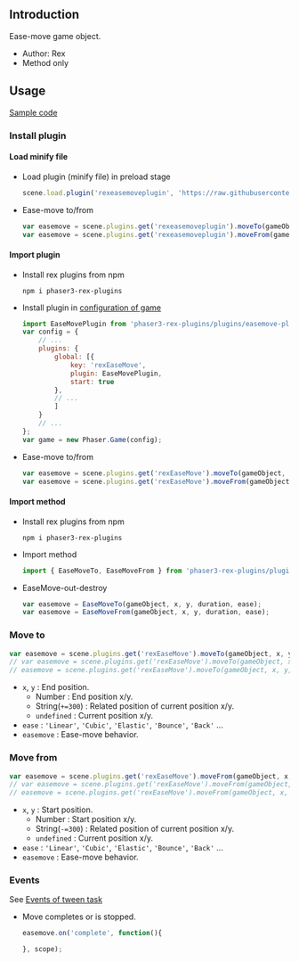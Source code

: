 ## Introduction

Ease-move game object.

- Author: Rex
- Method only

## Usage

[Sample code](https://github.com/rexrainbow/phaser3-rex-notes/blob/master/examples/easemove/)

### Install plugin

#### Load minify file

- Load plugin (minify file) in preload stage
    ```javascript
    scene.load.plugin('rexeasemoveplugin', 'https://raw.githubusercontent.com/rexrainbow/phaser3-rex-notes/master/dist/rexeasemoveplugin.min.js', true);
    ```
- Ease-move to/from
    ```javascript
    var easemove = scene.plugins.get('rexeasemoveplugin').moveTo(gameObject, x, y, duration, ease);
    var easemove = scene.plugins.get('rexeasemoveplugin').moveFrom(gameObject, x, y, duration, ease);
    ```

#### Import plugin

- Install rex plugins from npm
    ```
    npm i phaser3-rex-plugins
    ```
- Install plugin in [configuration of game](game.md#configuration)
    ```javascript
    import EaseMovePlugin from 'phaser3-rex-plugins/plugins/easemove-plugin.js';
    var config = {
        // ...
        plugins: {
            global: [{
                key: 'rexEaseMove',
                plugin: EaseMovePlugin,
                start: true
            },
            // ...
            ]
        }
        // ...
    };
    var game = new Phaser.Game(config);
    ```
- Ease-move to/from
    ```javascript
    var easemove = scene.plugins.get('rexEaseMove').moveTo(gameObject, x, y, duration, ease);
    var easemove = scene.plugins.get('rexEaseMove').moveFrom(gameObject, x, y, duration, ease);
    ```

#### Import method

- Install rex plugins from npm
    ```
    npm i phaser3-rex-plugins
    ```
- Import method
    ```javascript
    import { EaseMoveTo, EaseMoveFrom } from 'phaser3-rex-plugins/plugins/easemove.js';
    ```
- EaseMove-out-destroy
    ```javascript
    var easemove = EaseMoveTo(gameObject, x, y, duration, ease);
    var easemove = EaseMoveFrom(gameObject, x, y, duration, ease);
    ```

### Move to

```javascript
var easemove = scene.plugins.get('rexEaseMove').moveTo(gameObject, x, y, duration);
// var easemove = scene.plugins.get('rexEaseMove').moveTo(gameObject, x, y, duration, ease);
// easemove = scene.plugins.get('rexEaseMove').moveTo(gameObject, x, y, duration, ease, easemove);
```

- `x`, `y` : End position.
    - Number : End position x/y.
    - String(`+=300`) : Related position of current position x/y.
    - `undefined` : Current position x/y.
- `ease` : `'Linear'`, `'Cubic'`, `'Elastic'`, `'Bounce'`, `'Back'` ...
- `easemove` : Ease-move behavior.

### Move from

```javascript
var easemove = scene.plugins.get('rexEaseMove').moveFrom(gameObject, x, y, duration);
// var easemove = scene.plugins.get('rexEaseMove').moveFrom(gameObject, x, y, duration, ease);
// easemove = scene.plugins.get('rexEaseMove').moveFrom(gameObject, x, y, duration, ease, easemove);
```

- `x`, `y` : Start position.
    - Number : Start position x/y.
    - String(`-=300`) : Related position of current position x/y.
    - `undefined` : Current position x/y.
- `ease` : `'Linear'`, `'Cubic'`, `'Elastic'`, `'Bounce'`, `'Back'` ...
- `easemove` : Ease-move behavior.

### Events

See [Events of tween task](tween.md#events)

- Move completes or is stopped.
    ```javascript
    easemove.on('complete', function(){

    }, scope);
    ```